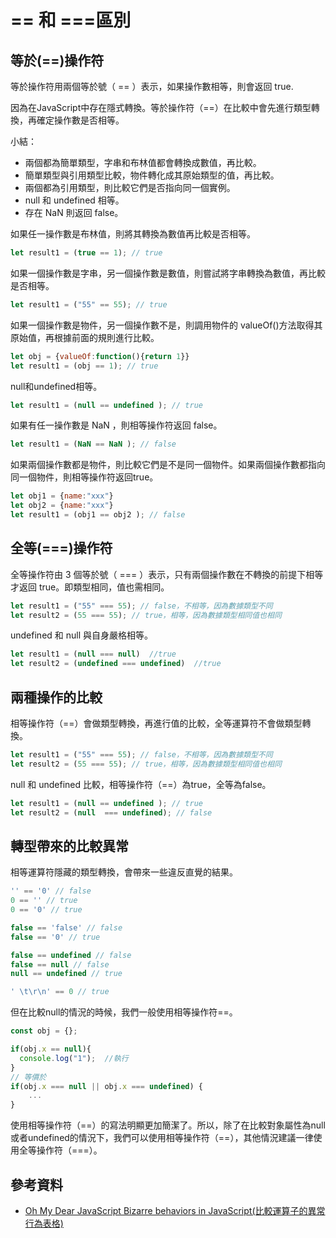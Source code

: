# == 和 ===區別

## 等於(==)操作符

等於操作符用兩個等於號（ == ）表示，如果操作數相等，則會返回 true.&#x20;

因為在JavaScript中存在隱式轉換。等於操作符（==）在比較中會先進行類型轉換，再確定操作數是否相等。

小結：

* 兩個都為簡單類型，字串和布林值都會轉換成數值，再比較。
* 簡單類型與引用類型比較，物件轉化成其原始類型的值，再比較。
* 兩個都為引用類型，則比較它們是否指向同一個實例。
* null 和 undefined 相等。
* 存在 NaN 則返回 false。

如果任一操作數是布林值，則將其轉換為數值再比較是否相等。

```javascript
let result1 = (true == 1); // true
```

如果一個操作數是字串，另一個操作數是數值，則嘗試將字串轉換為數值，再比較是否相等。

```javascript
let result1 = ("55" == 55); // true
```

如果一個操作數是物件，另一個操作數不是，則調用物件的 valueOf()方法取得其原始值，再根據前面的規則進行比較。

```javascript
let obj = {valueOf:function(){return 1}}
let result1 = (obj == 1); // true
```

null和undefined相等。

```javascript
let result1 = (null == undefined ); // true
```

如果有任一操作數是 NaN ，則相等操作符返回 false。

```javascript
let result1 = (NaN == NaN ); // false
```

如果兩個操作數都是物件，則比較它們是不是同一個物件。如果兩個操作數都指向同一個物件，則相等操作符返回true。

```javascript
let obj1 = {name:"xxx"}
let obj2 = {name:"xxx"}
let result1 = (obj1 == obj2 ); // false
```

## 全等(===)操作符

全等操作符由 3 個等於號（ === ）表示，只有兩個操作數在不轉換的前提下相等才返回 true。即類型相同，值也需相同。

```javascript
let result1 = ("55" === 55); // false，不相等，因為數據類型不同
let result2 = (55 === 55); // true，相等，因為數據類型相同值也相同
```

undefined 和 null 與自身嚴格相等。

```javascript
let result1 = (null === null)  //true
let result2 = (undefined === undefined)  //true
```

## 兩種操作的比較

相等操作符（==）會做類型轉換，再進行值的比較，全等運算符不會做類型轉換。

```javascript
let result1 = ("55" === 55); // false，不相等，因為數據類型不同
let result2 = (55 === 55); // true，相等，因為數據類型相同值也相同
```

null 和 undefined 比較，相等操作符（==）為true，全等為false。

```javascript
let result1 = (null == undefined ); // true
let result2 = (null  === undefined); // false
```

## 轉型帶來的比較異常

相等運算符隱藏的類型轉換，會帶來一些違反直覺的結果。

```javascript
'' == '0' // false
0 == '' // true
0 == '0' // true

false == 'false' // false
false == '0' // true

false == undefined // false
false == null // false
null == undefined // true

' \t\r\n' == 0 // true
```

但在比較null的情況的時候，我們一般使用相等操作符==。

```javascript
const obj = {};

if(obj.x == null){
  console.log("1");  //執行
}
// 等價於
if(obj.x === null || obj.x === undefined) {
    ...
}
```

使用相等操作符（==）的寫法明顯更加簡潔了。所以，除了在比較對象屬性為null或者undefined的情況下，我們可以使用相等操作符（==），其他情況建議一律使用全等操作符（===）。

## 參考資料

* [Oh My Dear JavaScript Bizarre behaviors in JavaScript(比較運算子的異常行為表格)](https://thomas-yang.me/projects/oh-my-dear-js/)
